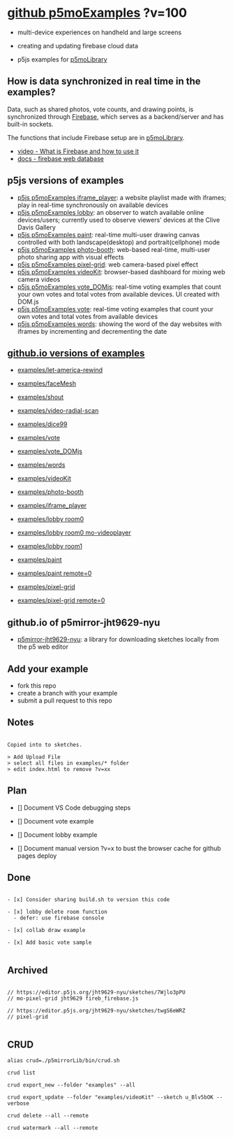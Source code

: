 # [github p5moExamples](https://github.com/molab-itp/p5moExamples.git) ?v=100

- multi-device experiences on handheld and large screens
- creating and updating firebase cloud data

- p5js examples for [p5moLibrary](https://github.com/molab-itp/p5moLibrary.git)

## How is data synchronized in real time in the examples?

Data, such as shared photos, vote counts, and drawing points, is synchronized through [Firebase](firebase.google.com), which serves as a backend/server and has built-in sockets.

The functions that include Firebase setup are in [p5moLibrary](https://github.com/molab-itp/p5moLibrary).

- [video - What is Firebase and how to use it](https://www.youtube.com/watch?v=p9pgI3Mg-So&list=PLl-K7zZEsYLnfwBe4WgEw9ao0J0N1LYDR&index=8)
- [docs - firebase web database](https://firebase.google.com/docs/database/web/start?hl=en&authuser=0)

## p5js versions of examples

- [p5js p5moExamples iframe_player](https://editor.p5js.org/jht9629-nyu/sketches/88yxquMBl): a website playlist made with iframes; play in real-time synchronously on available devices
- [p5js p5moExamples lobby](https://editor.p5js.org/jht9629-nyu/sketches/vP6sWN4Cu): an observer to watch available online devices/users; currently used to observe viewers' devices at the Clive Davis Gallery
- [p5js p5moExamples paint](https://editor.p5js.org/jht9629-nyu/sketches/nBefVKAbH): real-time multi-user drawing canvas controlled with both landscape(desktop) and portrait(cellphone) mode
- [p5js p5moExamples photo-booth](https://editor.p5js.org/jht9629-nyu/sketches/5VKqK34Ps): web-based real-time, multi-user photo sharing app with visual effects
- [p5js p5moExamples pixel-grid](https://editor.p5js.org/jht9629-nyu/sketches/CntV1JQNp): web camera-based pixel effect
- [p5js p5moExamples videoKit](https://editor.p5js.org/jht9629-nyu/sketches/KeRAIMzHN): browser-based dashboard for mixing web camera videos
- [p5js p5moExamples vote_DOMjs](https://editor.p5js.org/jht9629-nyu/sketches/CAgivET8K): real-time voting examples that count your own votes and total votes from available devices. UI created with DOM.js
- [p5js p5moExamples vote](https://editor.p5js.org/jht9629-nyu/sketches/EEafnQwr1): real-time voting examples that count your own votes and total votes from available devices
- [p5js p5moExamples words](https://editor.p5js.org/jht9629-nyu/sketches/23h3z1G82): showing the word of the day websites with iframes by incrementing and decrementing the date

## [github.io versions of examples](https://molab-itp.github.io/p5moExamples?v=100)

- [examples/let-america-rewind](examples/let-america-rewind?v=100)
- [examples/faceMesh](examples/faceMesh?v=100)

- [examples/shout](examples/shout?v=100)
- [examples/video-radial-scan](examples/video-radial-scan?v=100)
- [examples/dice99](examples/dice99?v=100)

- [examples/vote](examples/vote?v=100)
- [examples/vote_DOMjs](examples/vote_DOMjs?v=100)
- [examples/words](examples/words?v=100)
- [examples/videoKit](examples/videoKit?v=100)
- [examples/photo-booth](examples/photo-booth?v=100)
- [examples/iframe_player](examples/iframe_player?v=100)

- [examples/lobby room0](examples/lobby?v=100&room=room0)
- [examples/lobby room0 mo-videoplayer](examples/lobby?v=100&room=room0&app=mo-videoplayer)
- [examples/lobby room1](examples/lobby?v=100&room=room1)

- [examples/paint](examples/paint?v=100)
- [examples/paint remote=0](examples/paint?v=100&remote=0)
- [examples/pixel-grid](examples/pixel-grid?v=100)
- [examples/pixel-grid remote=0](examples/pixel-grid?v=100&remote=0)

## github.io of p5mirror-jht9629-nyu

- [p5mirror-jht9629-nyu](https://jht9629-nyu.github.io/p5mirror-jht9629-nyu/p5projects-index.html): a library for downloading sketches locally from the p5 web editor

## Add your example

- fork this repo
- create a branch with your example
- submit a pull request to this repo

## Notes

```

Copied into to sketches.

> Add Upload File
> select all files in examples/* folder
> edit index.html to remove ?v=xx

```

## Plan

- [] Document VS Code debugging steps

- [] Document vote example

- [] Document lobby example

- [] Document manual version ?v=x to bust the browser cache for github pages deploy

## Done

```

- [x] Consider sharing build.sh to version this code

- [x] lobby delete room function
  - defer: use firebase console

- [x] collab draw example

- [x] Add basic vote sample


```

## Archived

```

// https://editor.p5js.org/jht9629-nyu/sketches/7Wjlo3pPU
// mo-pixel-grid jht9629 fireb_firebase.js

// https://editor.p5js.org/jht9629-nyu/sketches/twgS6eWRZ
// pixel-grid


```

## CRUD

```
alias crud=./p5mirrorLib/bin/crud.sh

crud list

crud export_new --folder "examples" --all

crud export_update --folder "examples/videoKit" --sketch u_Blv5bOK --verbose

crud delete --all --remote

crud watermark --all --remote

```
